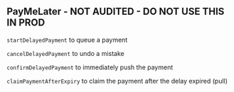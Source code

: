 ## PayMeLater - NOT AUDITED - DO NOT USE THIS IN PROD

`startDelayedPayment` to queue a payment

`cancelDelayedPayment` to undo a mistake

`confirmDelayedPayment` to immediately push the payment

`claimPaymentAfterExpiry` to claim the payment after the delay expired (pull)